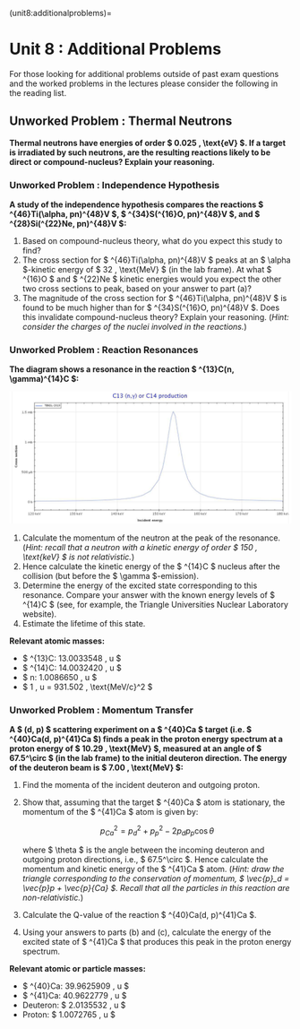 (unit8:additionalproblems)=
# Unit 8 : Additional Problems

For those looking for additional problems outside of past exam questions and the worked problems in the lectures please consider the following in the reading list.


## Unworked Problem : Thermal Neutrons

**Thermal neutrons have energies of order $ 0.025 \, \text{eV} $. If a target is irradiated by such neutrons, are the resulting reactions likely to be direct or compound-nucleus? Explain your reasoning.**


### Unworked Problem : Independence Hypothesis

**A study of the independence hypothesis compares the reactions $ ^{46}Ti(\alpha, pn)^{48}V $, $ ^{34}S(^{16}O, pn)^{48}V $, and $ ^{28}Si(^{22}Ne, pn)^{48}V $:**

1. Based on compound-nucleus theory, what do you expect this study to find?
2. The cross section for $ ^{46}Ti(\alpha, pn)^{48}V $ peaks at an $ \alpha $-kinetic energy of $ 32 \, \text{MeV} $ (in the lab frame). At what $ ^{16}O $ and $ ^{22}Ne $ kinetic energies would you expect the other two cross sections to peak, based on your answer to part (a)?
3. The magnitude of the cross section for $ ^{46}Ti(\alpha, pn)^{48}V $ is found to be much higher than for $ ^{34}S(^{16}O, pn)^{48}V $. Does this invalidate compound-nucleus theory? Explain your reasoning. (*Hint: consider the charges of the nuclei involved in the reactions.*)



### Unworked Problem : Reaction Resonances

**The diagram shows a resonance in the reaction $ ^{13}C(n, \gamma)^{14}C $:**

![Alt text](image.png)


1. Calculate the momentum of the neutron at the peak of the resonance. (*Hint: recall that a neutron with a kinetic energy of order $ 150 \, \text{keV} $ is not relativistic.*)
2. Hence calculate the kinetic energy of the $ ^{14}C $ nucleus after the collision (but before the $ \gamma $-emission).
3. Determine the energy of the excited state corresponding to this resonance. Compare your answer with the known energy levels of $ ^{14}C $ (see, for example, the Triangle Universities Nuclear Laboratory website).
4. Estimate the lifetime of this state.

**Relevant atomic masses:**
- $ ^{13}C: 13.0033548 \, u $
- $ ^{14}C: 14.0032420 \, u $
- $ n: 1.0086650 \, u $
- $ 1 \, u = 931.502 \, \text{MeV/c}^2 $


### Unworked Problem : Momentum Transfer

**A $ (d, p) $ scattering experiment on a $ ^{40}Ca $ target (i.e. $ ^{40}Ca(d, p)^{41}Ca $) finds a peak in the proton energy spectrum at a proton energy of $ 10.29 \, \text{MeV} $, measured at an angle of $ 67.5^\circ $ (in the lab frame) to the initial deuteron direction. The energy of the deuteron beam is $ 7.00 \, \text{MeV} $:**

1. Find the momenta of the incident deuteron and outgoing proton.
2. Show that, assuming that the target $ ^{40}Ca $ atom is stationary, the momentum of the $ ^{41}Ca $ atom is given by:

   $$
   p_{Ca}^2 = p_d^2 + p_p^2 - 2 p_d p_p \cos \theta
   $$

   where $ \theta $ is the angle between the incoming deuteron and outgoing proton directions, i.e., $ 67.5^\circ $. Hence calculate the momentum and kinetic energy of the $ ^{41}Ca $ atom.
   (*Hint: draw the triangle corresponding to the conservation of momentum, $ \vec{p}_d = \vec{p}_p + \vec{p}_{Ca} $. Recall that all the particles in this reaction are non-relativistic.*)
3. Calculate the Q-value of the reaction $ ^{40}Ca(d, p)^{41}Ca $.
4. Using your answers to parts (b) and (c), calculate the energy of the excited state of $ ^{41}Ca $ that produces this peak in the proton energy spectrum.

**Relevant atomic or particle masses:**
- $ ^{40}Ca: 39.9625909 \, u $
- $ ^{41}Ca: 40.9622779 \, u $
- Deuteron: $ 2.0135532 \, u $
- Proton: $ 1.0072765 \, u $


